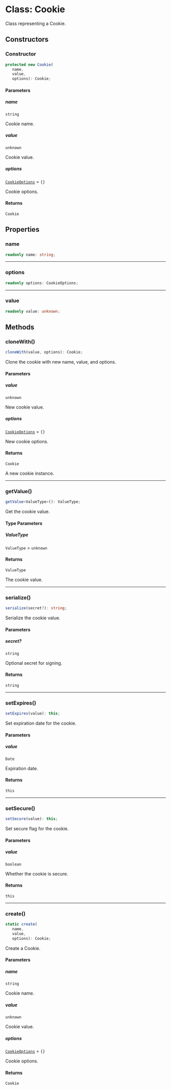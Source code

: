 # Class: Cookie

Class representing a Cookie.

## Constructors

### Constructor

```ts
protected new Cookie(
   name, 
   value, 
   options): Cookie;
```

#### Parameters

##### name

`string`

Cookie name.

##### value

`unknown`

Cookie value.

##### options

[`CookieOptions`](../../../declarations/interfaces/CookieOptions.md) = `{}`

Cookie options.

#### Returns

`Cookie`

## Properties

### name

```ts
readonly name: string;
```

***

### options

```ts
readonly options: CookieOptions;
```

***

### value

```ts
readonly value: unknown;
```

## Methods

### cloneWith()

```ts
cloneWith(value, options): Cookie;
```

Clone the cookie with new name, value, and options.

#### Parameters

##### value

`unknown`

New cookie value.

##### options

[`CookieOptions`](../../../declarations/interfaces/CookieOptions.md) = `{}`

New cookie options.

#### Returns

`Cookie`

A new cookie instance.

***

### getValue()

```ts
getValue<ValueType>(): ValueType;
```

Get the cookie value.

#### Type Parameters

##### ValueType

`ValueType` = `unknown`

#### Returns

`ValueType`

The cookie value.

***

### serialize()

```ts
serialize(secret?): string;
```

Serialize the cookie value.

#### Parameters

##### secret?

`string`

Optional secret for signing.

#### Returns

`string`

***

### setExpires()

```ts
setExpires(value): this;
```

Set expiration date for the cookie.

#### Parameters

##### value

`Date`

Expiration date.

#### Returns

`this`

***

### setSecure()

```ts
setSecure(value): this;
```

Set secure flag for the cookie.

#### Parameters

##### value

`boolean`

Whether the cookie is secure.

#### Returns

`this`

***

### create()

```ts
static create(
   name, 
   value, 
   options): Cookie;
```

Create a Cookie.

#### Parameters

##### name

`string`

Cookie name.

##### value

`unknown`

Cookie value.

##### options

[`CookieOptions`](../../../declarations/interfaces/CookieOptions.md) = `{}`

Cookie options.

#### Returns

`Cookie`
